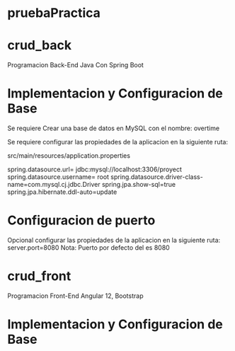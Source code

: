# pruebaPractica

# crud_back
Programacion Back-End Java Con Spring Boot

# Implementacion y Configuracion de Base
Se requiere Crear una base de datos en MySQL con el nombre: overtime

Se requiere configurar las propiedades de la aplicacion en la siguiente ruta:

src/main/resources/application.properties

spring.datasource.url= jdbc:mysql://localhost:3306/proyect
spring.datasource.username= root
spring.datasource.driver-class-name=com.mysql.cj.jdbc.Driver
spring.jpa.show-sql=true
spring.jpa.hibernate.ddl-auto=update

# Configuracion de puerto
Opcional configurar las propiedades de la aplicacion en la siguiente ruta:
server.port=8080
Nota: Puerto por defecto del es 8080

# crud_front
Programacion Front-End Angular 12, Bootstrap

# Implementacion y Configuracion de Base
